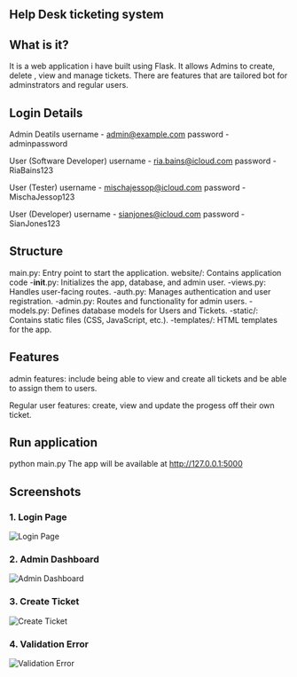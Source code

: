 ## Help Desk ticketing system 

## What is it?
It is a web application i have built using Flask. It allows Admins to create, delete , view and manage tickets. There are features that are tailored bot for adminstrators and regular users.

## Login Details 
Admin Deatils 
username -  admin@example.com
password -  adminpassword

User (Software Developer)
username -  ria.bains@icloud.com
password -   RiaBains123

User (Tester)
username -  mischajessop@icloud.com
password -  MischaJessop123

User (Developer)
username -  sianjones@icloud.com
password -  SianJones123

## Structure 
main.py: Entry point to start the application.
website/: Contains application code
-__init__.py: Initializes the app, database, and admin user.
-views.py: Handles user-facing routes.
-auth.py: Manages authentication and user registration.
-admin.py: Routes and functionality for admin users.
-models.py: Defines database models for Users and Tickets.
-static/: Contains static files (CSS, JavaScript, etc.).
-templates/: HTML templates for the app.

## Features 
admin features: include being able to view and create all tickets and be able to assign them to users.

Regular user features: create, view and update the progess off their own ticket. 

## Run application 
python main.py
The app will be available at http://127.0.0.1:5000


## Screenshots 
### 1. Login Page
![Login Page](screenshots/login.png)

### 2. Admin Dashboard
![Admin Dashboard](screenshots/home_admin.png)

### 3. Create Ticket
![Create Ticket](screenshots/create_ticket.png)

### 4. Validation Error
![Validation Error](screenshots/validation_error.png)